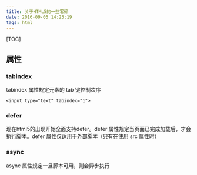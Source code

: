 ```yaml
---
title: 关于HTML5的一些零碎
date: 2016-09-05 14:25:19
tags: html
---
```

[TOC]

## 属性
### tabindex
tabindex 属性规定元素的 tab 键控制次序

    <input type="text" tabindex="1">
  
### defer 
现在html5的出现开始全面支持defer。defer 属性规定当页面已完成加载后，才会执行脚本。defer 属性仅适用于外部脚本（只有在使用 src 属性时）

### async
async 属性规定一旦脚本可用，则会异步执行
